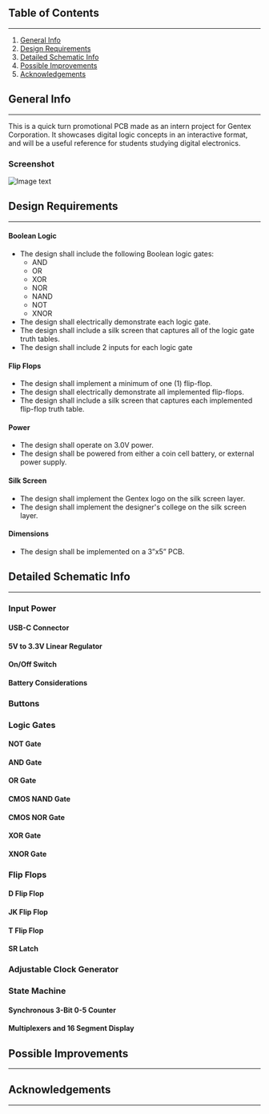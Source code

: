## Table of Contents
***
1. [General Info](#general-info)
2. [Design Requirements](#design-requirements)
3. [Detailed Schematic Info](#detailed-schematic-info)
4. [Possible Improvements](#possible-improvements)
5. [Acknowledgements](#acknowledgements)
## General Info
***
This is a quick turn promotional PCB made as an intern project for Gentex Corporation. It showcases digital logic concepts in an interactive format, and will be a useful reference for students studying digital electronics.
### Screenshot
![Image text](https://www.united-internet.de/fileadmin/user_upload/Brands/Downloads/Logo_IONOS_by.jpg)
## Design Requirements
***
#### Boolean Logic
* The design shall include the following Boolean logic gates: 
   - AND 
    - OR 
    - XOR 
    - NOR 
    - NAND 
    - NOT 
    - XNOR 
* The design shall electrically demonstrate each logic gate. 
* The design shall include a silk screen that captures all of the logic gate truth tables. 
* The design shall include 2 inputs for each logic gate 
#### Flip Flops
* The design shall implement a minimum of one (1) flip-flop. 
* The design shall electrically demonstrate all implemented flip-flops. 
* The design shall include a silk screen that captures each implemented flip-flop truth table. 
#### Power
* The design shall operate on 3.0V power. 
* The design shall be powered from either a coin cell battery, or external power supply. 
#### Silk Screen
* The design shall implement the Gentex logo on the silk screen layer. 
* The design shall implement the designer's college on the silk screen layer. 
#### Dimensions
* The design shall be implemented on a 3”x5” PCB. 
## Detailed Schematic Info
***
### Input Power

#### USB-C Connector

#### 5V to 3.3V Linear Regulator

#### On/Off Switch

#### Battery Considerations

### Buttons

### Logic Gates
#### NOT Gate

#### AND Gate

#### OR Gate

#### CMOS NAND Gate

#### CMOS NOR Gate

#### XOR Gate

#### XNOR Gate

### Flip Flops
#### D Flip Flop

#### JK Flip Flop

#### T Flip Flop

#### SR Latch

### Adjustable Clock Generator

### State Machine
#### Synchronous 3-Bit 0-5 Counter

#### Multiplexers and 16 Segment Display
## Possible Improvements
***

## Acknowledgements
***
